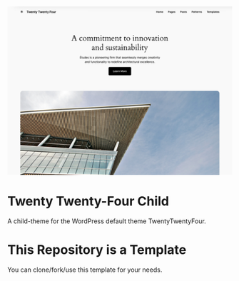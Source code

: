 ![TwentyTwentyFourChild](screenshot.png "TwentyTwentyFourChild")
# Twenty Twenty-Four Child
A child-theme for the WordPress default theme TwentyTwentyFour.

# This Repository is a Template
You can clone/fork/use this template for your needs.

